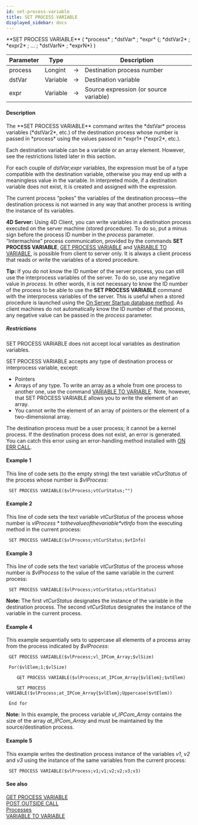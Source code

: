 ```yaml
---
id: set-process-variable
title: SET PROCESS VARIABLE
displayed_sidebar: docs
---
```


<!--REF #_command_.SET PROCESS VARIABLE.Syntax-->**SET PROCESS VARIABLE** ( *process* ; *dstVar* ; *expr* {; *dstVar2* ; *expr2* ; ... ; *dstVarN* ; *exprN*} )<!-- END REF-->
<!--REF #_command_.SET PROCESS VARIABLE.Params-->
| Parameter | Type |  | Description |
| --- | --- | --- | --- |
| process | Longint | -> | Destination process number |
| dstVar | Variable | -> | Destination variable |
| expr | Variable | -> | Source expression (or source variable) |

<!-- END REF-->

#### Description 

<!--REF #_command_.SET PROCESS VARIABLE.Summary-->The **SET PROCESS VARIABLE** command writes the *dstVar* process variables (*dstVar2*, etc.<!-- END REF-->) of the destination process whose number is passed in *process* using the values passed in *expr1* (*expr2*, etc.).

Each destination variable can be a variable or an array element. However, see the restrictions listed later in this section.

For each couple of *dstVar;expr* variables, the expression must be of a type compatible with the destination variable, otherwise you may end up with a meaningless value in the variable. In interpreted mode, if a destination variable does not exist, it is created and assigned with the expression.

The current process “pokes” the variables of the destination process—the destination process is not warned in any way that another process is writing the instance of its variables.

**4D Server:** Using 4D Client, you can write variables in a destination process executed on the server machine (stored procedure). To do so, put a minus sign before the process ID number in the *process* parameter.  
“Intermachine” process communication, provided by the commands **SET PROCESS VARIABLE**, [GET PROCESS VARIABLE](get-process-variable.md) and [VARIABLE TO VARIABLE](variable-to-variable.md), is possible from client to server only. It is always a client process that reads or write the variables of a stored procedure. 

**Tip:** If you do not know the ID number of the server process, you can still use the interprocess variables of the server. To do so, use any negative value in *process*. In other words, it is not necessary to know the ID number of the process to be able to use the **SET PROCESS VARIABLE** command with the interprocess variables of the server. This is useful when a stored procedure is launched using the [On Server Startup database method](on-server-startup-database-method.md). As client machines do not automatically know the ID number of that process, any negative value can be passed in the *process* parameter.

##### Restrictions 

SET PROCESS VARIABLE does not accept local variables as destination variables. 

SET PROCESS VARIABLE accepts any type of destination process or interprocess variable, except:

* Pointers
* Arrays of any type. To write an array as a whole from one process to another one, use the command [VARIABLE TO VARIABLE](variable-to-variable.md). Note, however, that SET PROCESS VARIABLE allows you to write the element of an array.
* You cannot write the element of an array of pointers or the element of a two-dimensional array.

The destination process must be a user process; it cannot be a kernel process. If the destination process does not exist, an error is generated. You can catch this error using an error-handling method installed with [ON ERR CALL](on-err-call.md).

#### Example 1 

This line of code sets (to the empty string) the text variable *vtCurStatus* of the process whose number is *$vlProcess*:

```4d
 SET PROCESS VARIABLE($vlProcess;vtCurStatus;"")
```

#### Example 2 

This line of code sets the text variable *vtCurStatus* of the process whose number is *$vlProcess* to the value of the variable *$vtInfo* from the executing method in the current process:

```4d
 SET PROCESS VARIABLE($vlProcess;vtCurStatus;$vtInfo)
```

#### Example 3 

This line of code sets the text variable *vtCurStatus* of the process whose number is *$vlProcess* to the value of the same variable in the current process:

```4d
 SET PROCESS VARIABLE($vlProcess;vtCurStatus;vtCurStatus)
```

**Note:** The first *vtCurStatus* designates the instance of the variable in the destination process. The second *vtCurStatus* designates the instance of the variable in the current process.

#### Example 4 

This example sequentially sets to uppercase all elements of a process array from the process indicated by *$vlProcess*:

```4d
 GET PROCESS VARIABLE($vlProcess;vl_IPCom_Array;$vlSize)

 For($vlElem;1;$vlSize)

    GET PROCESS VARIABLE($vlProcess;at_IPCom_Array{$vlElem};$vtElem)

    SET PROCESS VARIABLE($vlProcess;at_IPCom_Array{$vlElem};Uppercase($vtElem))

 End for
```

**Note:** In this example, the process variable *vl\_IPCom\_Array* contains the size of the array *at\_IPCom\_Array* and must be maintained by the source/destination process.

#### Example 5 

This example writes the destination process instance of the variables *v1*, *v2* and *v3* using the instance of the same variables from the current process:

```4d
 SET PROCESS VARIABLE($vlProcess;v1;v1;v2;v2;v3;v3)
```

#### See also 
[GET PROCESS VARIABLE](get-process-variable.md)  
[POST OUTSIDE CALL](post-outside-call.md)  
[Processes](../../4D/20-R6/Processes.300-6957590.en.html)  
[VARIABLE TO VARIABLE](variable-to-variable.md)  